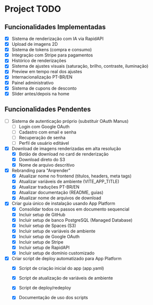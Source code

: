 # Project TODO

## Funcionalidades Implementadas

- [x] Sistema de renderização com IA via RapidAPI
- [x] Upload de imagens 2D
- [x] Sistema de tokens (compra e consumo)
- [x] Integração com Stripe para pagamentos
- [x] Histórico de renderizações
- [x] Sistema de ajustes visuais (saturação, brilho, contraste, iluminação)
- [x] Preview em tempo real dos ajustes
- [x] Internacionalização PT-BR/EN
- [x] Painel administrativo
- [x] Sistema de cupons de desconto
- [x] Slider antes/depois na home

## Funcionalidades Pendentes

- [ ] Sistema de autenticação próprio (substituir OAuth Manus)
  - [ ] Login com Google OAuth
  - [ ] Cadastro com email e senha
  - [ ] Recuperação de senha
  - [ ] Perfil de usuário editável
- [x] Download de imagens renderizadas em alta resolução
  - [x] Botão de download no card de renderização
  - [x] Download direto do S3
  - [x] Nome de arquivo descritivo
- [x] Rebranding para "Arqrender"
  - [x] Atualizar nome no frontend (títulos, headers, meta tags)
  - [x] Atualizar variáveis de ambiente (VITE_APP_TITLE)
  - [x] Atualizar traduções PT-BR/EN
  - [x] Atualizar documentação (README, guias)
  - [x] Atualizar nome de arquivos de download
- [x] Criar guia único de instalação usando App Platform
  - [x] Consolidar todos os passos em documento sequencial
  - [x] Incluir setup de GitHub
  - [x] Incluir setup de banco PostgreSQL (Managed Database)
  - [x] Incluir setup de Spaces (S3)
  - [x] Incluir setup de variáveis de ambiente
  - [x] Incluir setup de Google OAuth
  - [x] Incluir setup de Stripe
  - [x] Incluir setup de RapidAPI
  - [x] Incluir setup de domínio customizado
- [x] Criar script de deploy automatizado para App Platform
  - [x] Script de criação inicial do app (app.yaml)
  - [x] Script de atualização de variáveis de ambiente
  - [x] Script de deploy/redeploy
  - [x] Documentação de uso dos scripts


